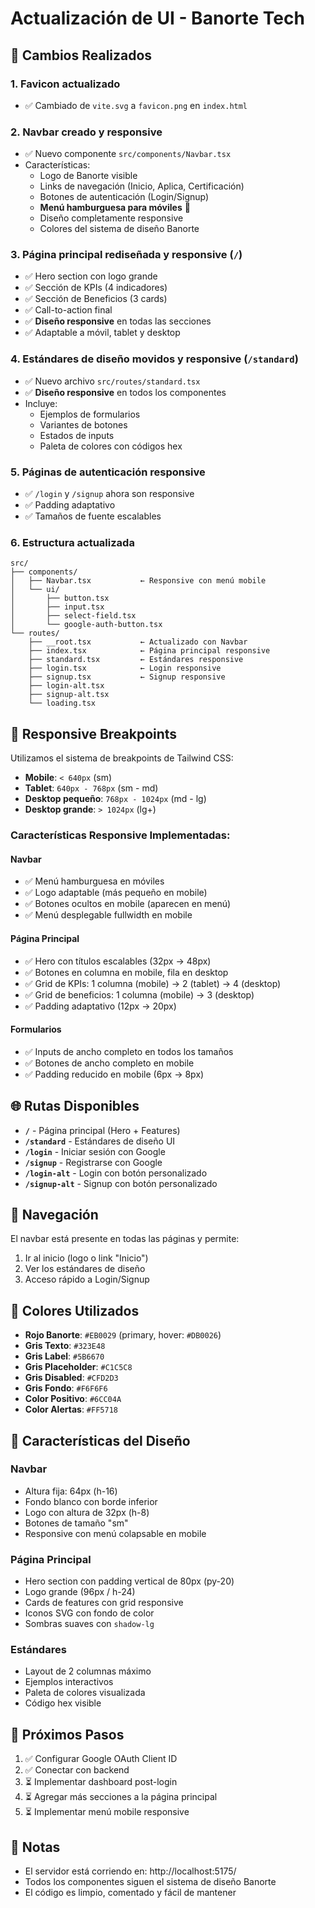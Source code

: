 # Actualización de UI - Banorte Tech

## 🎨 Cambios Realizados

### 1. **Favicon actualizado**
- ✅ Cambiado de `vite.svg` a `favicon.png` en `index.html`

### 2. **Navbar creado y responsive**
- ✅ Nuevo componente `src/components/Navbar.tsx`
- Características:
  - Logo de Banorte visible
  - Links de navegación (Inicio, Aplica, Certificación)
  - Botones de autenticación (Login/Signup)
  - **Menú hamburguesa para móviles** 🍔
  - Diseño completamente responsive
  - Colores del sistema de diseño Banorte

### 3. **Página principal rediseñada y responsive** (`/`)
- ✅ Hero section con logo grande
- ✅ Sección de KPIs (4 indicadores)
- ✅ Sección de Beneficios (3 cards)
- ✅ Call-to-action final
- ✅ **Diseño responsive** en todas las secciones
- ✅ Adaptable a móvil, tablet y desktop

### 4. **Estándares de diseño movidos y responsive** (`/standard`)
- ✅ Nuevo archivo `src/routes/standard.tsx`
- ✅ **Diseño responsive** en todos los componentes
- Incluye:
  - Ejemplos de formularios
  - Variantes de botones
  - Estados de inputs
  - Paleta de colores con códigos hex

### 5. **Páginas de autenticación responsive**
- ✅ `/login` y `/signup` ahora son responsive
- ✅ Padding adaptativo
- ✅ Tamaños de fuente escalables

### 6. **Estructura actualizada**
```
src/
├── components/
│   ├── Navbar.tsx           ← Responsive con menú mobile
│   └── ui/
│       ├── button.tsx
│       ├── input.tsx
│       ├── select-field.tsx
│       └── google-auth-button.tsx
└── routes/
    ├── __root.tsx           ← Actualizado con Navbar
    ├── index.tsx            ← Página principal responsive
    ├── standard.tsx         ← Estándares responsive
    ├── login.tsx            ← Login responsive
    ├── signup.tsx           ← Signup responsive
    ├── login-alt.tsx
    ├── signup-alt.tsx
    └── loading.tsx
```

## 📱 Responsive Breakpoints

Utilizamos el sistema de breakpoints de Tailwind CSS:

- **Mobile**: `< 640px` (sm)
- **Tablet**: `640px - 768px` (sm - md)
- **Desktop pequeño**: `768px - 1024px` (md - lg)
- **Desktop grande**: `> 1024px` (lg+)

### Características Responsive Implementadas:

#### Navbar
- ✅ Menú hamburguesa en móviles
- ✅ Logo adaptable (más pequeño en mobile)
- ✅ Botones ocultos en mobile (aparecen en menú)
- ✅ Menú desplegable fullwidth en mobile

#### Página Principal
- ✅ Hero con títulos escalables (32px → 48px)
- ✅ Botones en columna en mobile, fila en desktop
- ✅ Grid de KPIs: 1 columna (mobile) → 2 (tablet) → 4 (desktop)
- ✅ Grid de beneficios: 1 columna (mobile) → 3 (desktop)
- ✅ Padding adaptativo (12px → 20px)

#### Formularios
- ✅ Inputs de ancho completo en todos los tamaños
- ✅ Botones de ancho completo en mobile
- ✅ Padding reducido en mobile (6px → 8px)

## 🌐 Rutas Disponibles

- **`/`** - Página principal (Hero + Features)
- **`/standard`** - Estándares de diseño UI
- **`/login`** - Iniciar sesión con Google
- **`/signup`** - Registrarse con Google
- **`/login-alt`** - Login con botón personalizado
- **`/signup-alt`** - Signup con botón personalizado

## 🎯 Navegación

El navbar está presente en todas las páginas y permite:
1. Ir al inicio (logo o link "Inicio")
2. Ver los estándares de diseño
3. Acceso rápido a Login/Signup

## 🎨 Colores Utilizados

- **Rojo Banorte**: `#EB0029` (primary, hover: `#DB0026`)
- **Gris Texto**: `#323E48`
- **Gris Label**: `#5B6670`
- **Gris Placeholder**: `#C1C5C8`
- **Gris Disabled**: `#CFD2D3`
- **Gris Fondo**: `#F6F6F6`
- **Color Positivo**: `#6CC04A`
- **Color Alertas**: `#FF5718`

## 📱 Características del Diseño

### Navbar
- Altura fija: 64px (h-16)
- Fondo blanco con borde inferior
- Logo con altura de 32px (h-8)
- Botones de tamaño "sm"
- Responsive con menú colapsable en mobile

### Página Principal
- Hero section con padding vertical de 80px (py-20)
- Logo grande (96px / h-24)
- Cards de features con grid responsive
- Iconos SVG con fondo de color
- Sombras suaves con `shadow-lg`

### Estándares
- Layout de 2 columnas máximo
- Ejemplos interactivos
- Paleta de colores visualizada
- Código hex visible

## 🚀 Próximos Pasos

1. ✅ Configurar Google OAuth Client ID
2. ✅ Conectar con backend
3. ⏳ Implementar dashboard post-login
4. ⏳ Agregar más secciones a la página principal
5. ⏳ Implementar menú mobile responsive

## 📝 Notas

- El servidor está corriendo en: http://localhost:5175/
- Todos los componentes siguen el sistema de diseño Banorte
- El código es limpio, comentado y fácil de mantener
